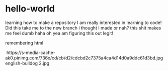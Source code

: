 # hello-world
learning how to make a repository
I am really interested in learning to code!
Did this take me to the new branch i thought I made or nah?
this shit makes me feel dumb haha
oh yea  am figuring this out legit!
<p> remembering html </p>
<img> https://s-media-cache-ak0.pinimg.com/736x/cd/cb/d2/cdcbd2c7375a4ca4d14d0a9ddc61d3bd.jpg</img>
<img>english-bulldog 2.jpg</img>
